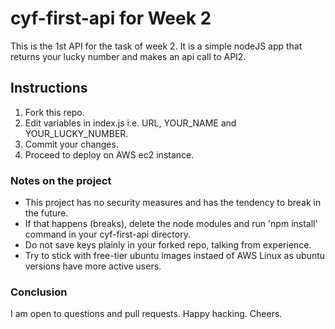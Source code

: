 # cyf-first-api for Week 2 

This is the 1st API for the task of week 2. It is a simple nodeJS app that returns your lucky number and makes an api call to API2.

## Instructions

1. Fork this repo.
2. Edit variables in index.js i.e. URL, YOUR_NAME and YOUR_LUCKY_NUMBER.
3. Commit your changes.
4. Proceed to deploy on AWS ec2 instance.


### Notes on the project

* This project has no security measures and has the tendency to break in the future.
* If that happens (breaks), delete the node modules and run 'npm install' command in your cyf-first-api directory.
* Do not save keys plainly in your forked repo, talking from experience.
* Try to stick with free-tier ubuntu images instaed of AWS Linux as ubuntu versions have more active users.


### Conclusion

I am open to questions and pull requests. Happy hacking. Cheers.
